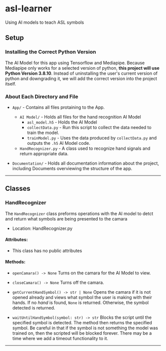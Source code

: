 # asl-learner
Using AI models to teach ASL symbols


## Setup

### Installing the Correct Python Version
The AI Model for this app using Tensorflow and Mediapipe. Because Mediapipe only works for a selected version of python, **this project will use Python Version 3.8.10**. Instead of uninstalling the user's current version of python and downgrading it, we will add the correct version into the project itself.

### About Each Directory and File

- `App/` - Contains all files protaining to the App.
  - `AI Model/` - Holds all files for the hand recognition AI Model
    - `asl_model.h5` - Holds the AI Model
    - `collectData.py` - Run this script to collect the data needed to train the model.
    - `trainModel.py` - Uses the data produced by `collectData.py` and outputs the `.h5` AI Model code.
  - `HandRecognizer.py` - A class used to recognize hand signals and return appropriate data.
  
- `Documentation/` - Holds all documentation information about the project, including Documents overviewing the structure of the app.

----------
## Classes

### HandRecognizer

The `HandRecognizer` class preforms operations with the AI model to detct and return what symbols are being presented to the camara

- Location: HandRecognizer.py

#### Attributes:
- This class has no public attributes

#### Methods:
- `openCamara() -> None`
Turns on the camara for the AI Model to view.

- `closeCamara() -> None`
Turns off the camara.

- `getCurrentHandSymbol() -> str | None`
Opens the camara if it is not opened already and views what symbol the user is making with their hands. If no *hand* is found, `None` is returned. Otherwise, the symbol detected is returned.

- `waitUntilHandSymbol(symbol: str) -> str`
Blocks the script until the specified symbol is detected. The method then returns the specified symbol. Be careful in that if the symbol is not something the model was trained on, then the scripted will be blocked forever. There may be a time where we add a timeout functionality to it.



----------